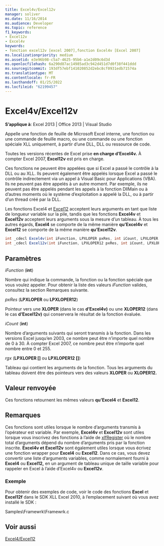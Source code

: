 ```yaml
---
title: Excel4v/Excel12v
manager: soliver
ms.date: 11/16/2014
ms.audience: Developer
ms.topic: reference
f1_keywords:
- Excel12v
- Excel4v
keywords:
- fonction excel12v [excel 2007],fonction Excel4v [Excel 2007]
ms.localizationpriority: medium
ms.assetid: e3e96b98-c5a7-4625-95b6-a1e2d09c6d3d
ms.openlocfilehash: 6a290d87ac14985ad3c942d451d7d0f38f441ddd
ms.sourcegitcommit: 193df57ebf141020852d2ebc8cf0931edb71574a
ms.translationtype: MT
ms.contentlocale: fr-FR
ms.lasthandoff: 01/25/2022
ms.locfileid: "62199457"
---
```

# <a name="excel4vexcel12v"></a>Excel4v/Excel12v

 **S’applique à**: Excel 2013 | Office 2013 | Visual Studio 
  
Appelle une fonction de feuille de Microsoft Excel interne, une fonction ou une commande de feuille macro, ou une commande ou une fonction spéciale XLL uniquement, à partir d’une DLL, DLL ou ressource de code.
  
Toutes les versions récentes de Excel prise **en charge d’Excel4v.** À compter Excel 2007, **Excel12v** est pris en charge. 
  
Ces fonctions ne peuvent être appelées que si Excel a passé le contrôle à la DLL ou au XLL. Ils peuvent également être appelés lorsque Excel a passé le contrôle indirectement via un appel à Visual Basic pour Applications (VBA). Ils ne peuvent pas être appelés à un autre moment. Par exemple, ils ne peuvent pas être appelés pendant les appels à la fonction DllMain ou à d’autres moments où le système d’exploitation a appelé la DLL, ou à partir d’un thread créé par la DLL. 
  
Les fonctions Excel4 et [Excel12](excel4-excel12.md) acceptent leurs arguments en tant que liste de longueur variable sur la pile, tandis que les fonctions **Excel4v** et **Excel12v** acceptent leurs arguments sous la mesure d’un tableau. À tous les autres égards, **Excel4** se comporte de la même manière **qu’Excel4v** et **Excel12** se comporte de la même manière **qu’Excel12v**.
  
```cs
int _cdecl Excel4v(int iFunction, LPXLOPER pxRes, int iCount, LPXLOPER rgx[]);
int _cdecl Excel12v(int iFunction, LPXLOPER12 pxRes, int iCount, LPXLOPER12 rgx[]);
```

## <a name="parameters"></a>Paramètres

 _iFunction_ (**int**)
  
Nombre qui indique la commande, la fonction ou la fonction spéciale que vous voulez appeler. Pour obtenir la liste des valeurs  _iFunction_ valides, consultez la section Remarques suivante. 
  
 _pxRes_ (**LPXLOPER** ou **LPXLOPER12**)
  
Pointeur vers une **XLOPER** (dans le cas **d’Excel4v)** ou une **XLOPER12** (dans le cas **d’Excel12v)** qui conservera le résultat de la fonction évaluée.
  
 _iCount_ (**int**)
  
Nombre d’arguments suivants qui seront transmis à la fonction. Dans les versions Excel jusqu’en 2003, ce nombre peut être n’importe quel nombre de 0 à 30. À compter Excel 2007, ce nombre peut être n’importe quel nombre entre 0 et 255.
  
 _rgx_ (**LPXLOPER []** ou **LPXLOPER12 []**)
  
Tableau qui contient les arguments de la fonction. Tous les arguments du tableau doivent être des pointeurs vers des valeurs **XLOPER** ou **XLOPER12.** 
  
## <a name="return-value"></a>Valeur renvoyée

Ces fonctions retournent les mêmes valeurs **qu’Excel4** et **Excel12**.
  
## <a name="remarks"></a>Remarques

Ces fonctions sont utiles lorsque le nombre d’arguments transmis à l’opérateur est variable. Par exemple, **Excel4v** et **Excel12v** sont utiles lorsque vous inscrivez des fonctions à l’aide de [xlfRegister](xlfregister-form-1.md) où le nombre total d’arguments dépend du nombre d’arguments pris par la fonction inscrite. **Excel4v et** **Excel12v** sont également utiles lorsque vous écrivez une fonction wrapper pour **Excel4** ou **Excel12**. Dans ce cas, vous devez convertir une liste d’arguments variables, comme normalement fourni à **Excel4** ou **Excel12,** en un argument de tableau unique de taille variable pour rappeler en Excel à l’aide d’Excel4v ou **Excel12v**. 
  
### <a name="example"></a>Exemple

Pour obtenir des exemples de code, voir le code des fonctions **Excel** et **Excel12f** dans le SDK XLL Excel 2010, à l’emplacement suivant où vous avez installé le SDK : 
  
Samples\Framewrk\Framewrk.c
  
## <a name="see-also"></a>Voir aussi



[Excel4/Excel12](excel4-excel12.md)

